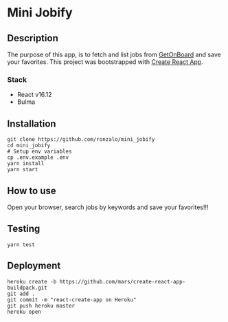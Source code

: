 # Mini Jobify

## Description

The purpose of this app, is to fetch and list jobs from [GetOnBoard](https://www.getonbrd.com/) and save your favorites. This project was bootstrapped with [Create React App](https://github.com/facebook/create-react-app).

### Stack

- React v16.12
- Bulma

## Installation

```shell
git clone https://github.com/ronzalo/mini_jobify
cd mini_jobify
# Setup env variables
cp .env.example .env
yarn install
yarn start
```

## How to use

Open your browser, search jobs by keywords and save your favorites!!!

## Testing

```shell
yarn test
```

## Deployment

```shell
heroku create -b https://github.com/mars/create-react-app-buildpack.git
git add .
git commit -m "react-create-app on Heroku"
git push heroku master
heroku open
```
